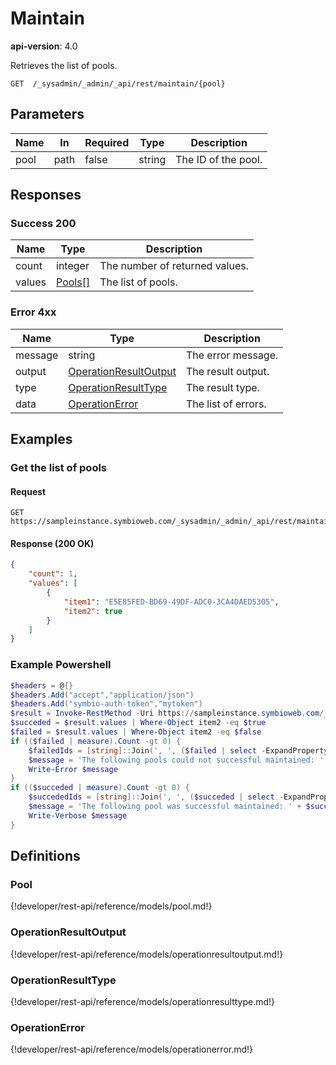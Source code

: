 # Maintain

**api-version**: 4.0

Retrieves the list of pools.

```
GET  /_sysadmin/_admin/_api/rest/maintain/{pool}
```

## Parameters

| Name | In | Required | Type | Description |
|---|---|---|---|---|
| pool | path | false | string | The ID of the pool. |

## Responses

### Success 200

| Name | Type | Description |
|---|---|---|
| count | integer | The number of returned values. |
| values | [Pools[]](#pool) | The list of pools. |

### Error 4xx

| Name | Type | Description |
|---|---|---|
| message | string | The error message. |
| output | [OperationResultOutput](#operationresultoutput) | The result output. |
| type | [OperationResultType](#operationresulttype) | The result type. |
| data | [OperationError](#operationerror) | The list of errors. |

## Examples

### Get the list of pools

#### Request
```
GET https://sampleinstance.symbioweb.com/_sysadmin/_admin/_api/rest/maintain/
```

#### Response (200 OK)
```json
{
    "count": 1,
    "values": [
        {
            "item1": "E5E85FED-BD69-49DF-ADC0-3CA4DAED5305",
            "item2": true
        }
    ]    
}
```


### Example Powershell
```powershell
$headers = @{}
$headers.Add("accept","application/json")
$headers.Add("symbio-auth-token","mytoken")
$result = Invoke-RestMethod -Uri https://sampleinstance.symbioweb.com/_sysadmin/_admin/_api/rest/maintain/ -Headers $headers -UseBasicParsing
$succeded = $result.values | Where-Object item2 -eq $true
$failed = $result.values | Where-Object item2 -eq $false
if (($failed | measure).Count -gt 0) {
    $failedIds = [string]::Join(', ', ($failed | select -ExpandProperty item1))
    $message = 'The following pools could not successful maintained: ' + $failedIds
    Write-Error $message
}
if (($succeded | measure).Count -gt 0) {
    $succededIds = [string]::Join(', ', ($succeded | select -ExpandProperty item1))
    $message = 'The following pool was successful maintained: ' + $succededIds
    Write-Verbose $message
}

```
## Definitions

### Pool
{!developer/rest-api/reference/models/pool.md!}

### OperationResultOutput
{!developer/rest-api/reference/models/operationresultoutput.md!}

### OperationResultType
{!developer/rest-api/reference/models/operationresulttype.md!}

### OperationError
{!developer/rest-api/reference/models/operationerror.md!}
